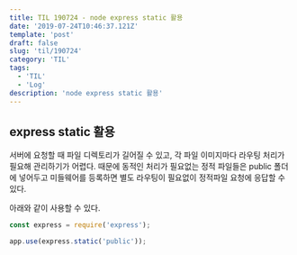 ```yaml
---
title: TIL 190724 - node express static 활용
date: '2019-07-24T10:46:37.121Z'
template: 'post'
draft: false
slug: 'til/190724'
category: 'TIL'
tags:
  - 'TIL'
  - 'Log'
description: 'node express static 활용'
---
```


##  express static 활용 

서버에 요청할 때 파일 디렉토리가 길어질 수 있고, 각 파일 이미지마다 라우팅 처리가 필요해 관리하기가 어렵다. 때문에 동적인 처리가 필요없는 정적 파일들은 public 폴더에 넣어두고 미들웨어를 등록하면 별도 라우팅이 필요없이 정적파일 요청에 응답할 수 있다. 

아래와 같이 사용할 수 있다. 

```js
const express = require('express');

app.use(express.static('public'));
```

